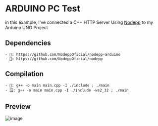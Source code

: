 # ARDUINO PC Test
in this example, I've connected a C++ HTTP Server Using [Nodepp](https://github.com/NodeppOficial/nodepp) to my Arduino UNO Project

## Dependencies
```
- 🔗: https://github.com/NodeppOficial/nodepp-arduino
- 🔗: https://github.com/NodeppOficial/nodepp
```

## Compilation
```
- 🐧: g++ -o main main.cpp -I ./include ; ./main
- 🪟: g++ -o main main.cpp -I ./include -ws2_32 ; ./main
```

## Preview
![image](https://raw.githubusercontent.com/EDBCREPO/Arduino_PC/master/image.gif)
